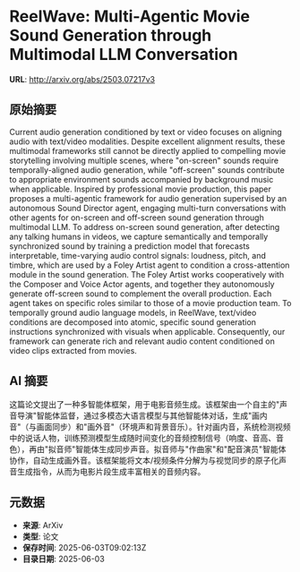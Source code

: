 # ReelWave: Multi-Agentic Movie Sound Generation through Multimodal LLM Conversation

**URL**: http://arxiv.org/abs/2503.07217v3

## 原始摘要

Current audio generation conditioned by text or video focuses on aligning
audio with text/video modalities. Despite excellent alignment results, these
multimodal frameworks still cannot be directly applied to compelling movie
storytelling involving multiple scenes, where "on-screen" sounds require
temporally-aligned audio generation, while "off-screen" sounds contribute to
appropriate environment sounds accompanied by background music when applicable.
Inspired by professional movie production, this paper proposes a multi-agentic
framework for audio generation supervised by an autonomous Sound Director
agent, engaging multi-turn conversations with other agents for on-screen and
off-screen sound generation through multimodal LLM. To address on-screen sound
generation, after detecting any talking humans in videos, we capture
semantically and temporally synchronized sound by training a prediction model
that forecasts interpretable, time-varying audio control signals: loudness,
pitch, and timbre, which are used by a Foley Artist agent to condition a
cross-attention module in the sound generation. The Foley Artist works
cooperatively with the Composer and Voice Actor agents, and together they
autonomously generate off-screen sound to complement the overall production.
Each agent takes on specific roles similar to those of a movie production team.
To temporally ground audio language models, in ReelWave, text/video conditions
are decomposed into atomic, specific sound generation instructions synchronized
with visuals when applicable. Consequently, our framework can generate rich and
relevant audio content conditioned on video clips extracted from movies.


## AI 摘要

这篇论文提出了一种多智能体框架，用于电影音频生成。该框架由一个自主的"声音导演"智能体监督，通过多模态大语言模型与其他智能体对话，生成"画内音"（与画面同步）和"画外音"（环境声和背景音乐）。针对画内音，系统检测视频中的说话人物，训练预测模型生成随时间变化的音频控制信号（响度、音高、音色），再由"拟音师"智能体生成同步声音。拟音师与"作曲家"和"配音演员"智能体协作，自动生成画外音。该框架能将文本/视频条件分解为与视觉同步的原子化声音生成指令，从而为电影片段生成丰富相关的音频内容。

## 元数据

- **来源**: ArXiv
- **类型**: 论文
- **保存时间**: 2025-06-03T09:02:13Z
- **目录日期**: 2025-06-03
